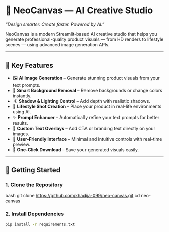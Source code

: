 # 🧠 NeoCanvas — AI Creative Studio  

*“Design smarter. Create faster. Powered by AI.”*  

NeoCanvas is a modern Streamlit-based AI creative studio that helps you generate professional-quality product visuals — from HD renders to lifestyle scenes — using advanced image generation APIs.

---

## 🌈 Key Features

- 🖼️ **AI Image Generation** – Generate stunning product visuals from your text prompts.  
- 🧹 **Smart Background Removal** – Remove backgrounds or change colors instantly.  
- ☀️ **Shadow & Lighting Control** – Add depth with realistic shadows.  
- 🏡 **Lifestyle Shot Creation** – Place your product in real-life environments using AI.  
- ✨ **Prompt Enhancer** – Automatically refine your text prompts for better results.  
- 📝 **Custom Text Overlays** – Add CTA or branding text directly on your images.  
- 🧠 **User-Friendly Interface** – Minimal and intuitive controls with real-time preview.  
- 💾 **One-Click Download** – Save your generated visuals easily.  

---

## 🚀 Getting Started

### 1. Clone the Repository
bash
git clone https://github.com/khadija-099/neo-canvas.git
cd neo-canvas


### 2. Install Dependencies
```bash
pip install -r requirements.txt
